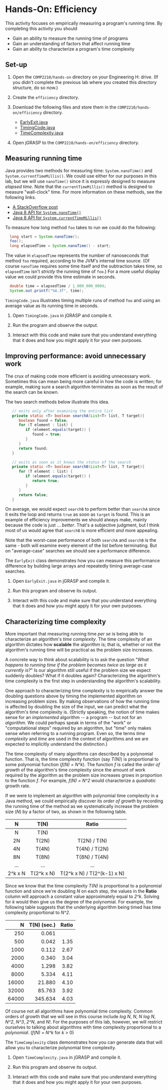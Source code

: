 <!---
   Description of the Hands-On: Efficiency activity.

   @author     Dean Hendrix (dh@auburn.edu)
   @version    2016-08-30
-->

# Hands-On: Efficiency

This activity focuses on empirically measuring a program's running time. By completing this activity you should

- Gain an ability to measure the running time of programs
- Gain an understanding of factors that affect running time
- Gain an ability to characterize a program's time complexity


## Set-up

1. Open the `COMP2210/hands-on` directory on your Engineering H: drive. (If you didn't complete the previous lab where you created this directory structure, do so now.)

1. Create the `efficiency` directory.

1. Download the following files and store them in the `COMP2210/hands-on/efficiency` directory.

   - [EarlyExit.java](src/EarlyExit.java)
   - [TimingCode.java](src/TimingCode.java)
   - [TimeComplexity.java](src/TimeComplexity.java)

1. Open jGRASP to the `COMP2210/hands-on/efficiency` directory.


## Measuring running time

Java provides two methods for measuring time: `System.nanoTime()` and `System.currentTimeMillis()`. We could use either for our purposes in this lab, but we will use `nanoTime()` since it is expressly designed to measure *elapsed time*. Note that the `currentTimeMillis()` method is designed to measure "wall-clock" time. For more information on these methods, see the following links.

- [A StackOverflow post](http://stackoverflow.com/questions/351565/system-currenttimemillis-vs-system-nanotime)
- [Java 8 API for `System.nanoTime()`](https://docs.oracle.com/javase/8/docs/api/java/lang/System.html#nanoTime--)
- [Java 8 API for `System.currentTimeMillis()`](https://docs.oracle.com/javase/8/docs/api/java/lang/System.html#currentTimeMillis--)

To measure how long method `foo` takes to run we could do the following:

```java
  long start = System.nanoTime();
  foo();
  long elapsedTime = System.nanoTime() - start;
```

The value in `elapsedTime` represents the number of nanoseconds that method `foo` required, according to the JVM's internal time source. (Of course `nanoTime` requires some time itself and the subtraction takes time, so `elapsedTime` isn't *strictly* the running time of `foo`.) For a more useful display value we could provide this time estimate in seconds.

```java
  double time = elapsedTime / 1_000_000_000d;
  System.out.printf("%4.3f", time);
```

`TimingCode.java` illustrates timing multiple runs of method `foo` and using an average value as its running time in seconds.

1. Open `TimingCode.java` in jGRASP and compile it.

1. Run the program and observe the output.

1. Interact with this code and make sure that you understand everything that it does and how you might apply it for your own purposes.


## Improving performance: avoid unnecessary work

The crux of making code more efficient is avoiding unnecessary work. Sometimes this can mean being more careful in how the code is written; for example, making sure a search algorithm terminates as soon as the result of the search can be known.

The two search methods below illustrate this idea.

```java
   // exits only after examining the entire list
   private static <T> boolean searchA(List<T> list, T target){
      boolean found = false;
      for (T element : list) {
         if (element.equals(target)) {
            found = true;
         }
      }
      return found;
   }

   // exits as soon as it knows the status of the search
   private static <T> boolean searchB(List<T> list, T target){
      for (T element : list) {
         if (element.equals(target)) {
            return true;
         }
      }
      return false;
   }
```

On average, we would expect `searchB` to perform better than `searchA` since it exits the loop and returns `true` as soon as `target` is found. This is an example of efficiency improvements we should always make, mainly because the code is just ... *better*. That's a subjective judgment, but I think most of us would agree that `searchB` is more efficient *and* more appealing.

Note that the worst-case performance of both `searchA` and `searchB` is the same - both will examine every element of the list before terminating. But on "average-case" searches we should see a performance difference.

The `EarlyExit` class demonstrates how you can measure this performance difference by building large arrays and repeatedly timing average-case searches.

1. Open `EarlyExit.java` in jGRASP and compile it.

1. Run this program and observe its output.

1. Interact with this code and make sure that you understand everything that it does and how you might apply it for your own purposes.


## Characterizing time complexity

More important that measuring running time *per se* is being able to characterize an algorithm's *time complexity*. The time complexity of an algorithm dictates how **scalable** the algorithm is; that is, whether or not the algorithm's running time will be practical as the problem size increases.

A concrete way to think about scalability is to ask the question "*What happens to running time if the problem becomes twice as large as it currently is?*" Is our algorithm still useful if the problem size we expect suddenly doubles? What if it doubles again? Characterizing the algorithm's time complexity is the first step in understanding the algorithm's scalability.

One approach to characterizing time complexity is to empirically answer the doubling questions above by timing the implemented algorithm on increasing problem sizes. By making observations of how the running time is affected by doubling the size of the input, we can predict what the algorithm's time complexity is. (Strictly speaking, the notion of time makes sense for an *implemented* algorithm -- a program -- but not for an *algorithm*. We could perhaps speak in terms of the "work" or "computational steps" required by an algorithm, but "time" only makes sense when referring to a running program. Even so, the terms *time complexity* and *time* are used in the context of algorithms and we are expected to implicitly understand the distinction.)

The time complexity of many algorithms can described by a polynomial function. That is, the time complexity function (say *T(N)*) is proportional to some polynomial function (*f(N) = N^k*). The function *f* is called the *order of growth* of the algorithm's time complexity since the amount of work required by the algorithm as the problem size increases grows in proportion to the function *f*. For example, *f(N) = N^2* would characterize a *quadratic* growth rate.

If we were to implement an algorithm with polynomial time complexity in a Java method, we could empirically discover its *order of growth* by recording the running time of the method as we systematically increase the problem size (*N*) by a factor of two, as shown in the following table.

| **N**   | **T(N)**    | **Ratio**       |
| :---:   | :---:       | :---:           |
| N       | T(N)        |                 |
| 2N      | T(2N)       | T(2N) / T(N)    |
| 4N      | T(4N)       | T(4N) / T(2N)   |
| 8N      | T(8N)       | T(8N) / T(4N)   |
| ...     | ...         | ...             |
| 2^k x N | T(2^k x N)  | T(2^k x N) / T(2^(k-1) x N) |

Since we know that the time complexity *T(N)* is proportional to a polynomial function and since we're doubling *N* on each step, the values in the **Ratio** column will approach a constant value approximately equal to *2^k*. Solving for *k* would then give us the degree of the polynomial. For example, the following table suggests that the underlying algorithm being timed has time complexity proportional to *N^2*.

| **N** |     **T(N)** (sec.) |    **Ratio**    |
|  ---: |     -------------:  |    ---------:   |
|   250 |              0.061  |                 |
|   500 |              0.042  |          1.35   |
|  1000 |              0.112  |          2.67   |
|  2000 |              0.340  |          3.04   |
|  4000 |              1.298  |          3.82   |
|  8000 |              5.334  |          4.11   |
| 16000 |             21.880  |          4.10   |
| 32000 |             85.763  |          3.92   |
| 64000 |            345.634  |          4.03   |

Of course not all algorithms have polynomial time complexity. Common orders of growth that we will see in this course include *log N*, *N*, *N log N*, *N^2*, *N^3*, *2^N*, and *N!*. For the purposes of this lab, however, we will restrict ourselves to talking about algorithms with time complexity proportional to a *polynomial*. (*f(N) = N^k* for *k* > 0)


The `TimeComplexity` class demonstrates how you can generate data that will allow you to characterize polynomial time complexity.

1. Open `TimeComplexity.java` in jGRASP and compile it.

1. Run this program and observe its output.

1. Interact with this code and make sure that you understand everything that it does and how you might apply it for your own purposes.
